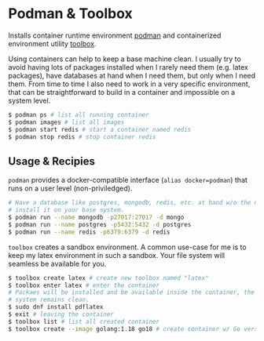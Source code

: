 
# Podman & Toolbox

Installs container runtime environment [podman](https://podman.io/) and
containerized environment utility [toolbox](https://containertoolbx.org/).

Using containers can help to keep a base machine clean. I usually try to avoid
having lots of packages installed when I rarely need them (e.g. latex
packages), have databases at hand when I need them, but only when I need them.
From time to time I also need to work in a very specific environment, that can
be straightforward to build in a container and impossible on a system level.

```sh
$ podman ps # list all running container
$ podman images # list all images
$ podman start redis # start a container named redis
$ podman stop redis # stop container redis
```

## Usage & Recipies

`podman` provides a docker-compatible interface (`alias docker=podman`) that
runs on a user level (non-priviledged).

```sh
# Have a database like postgres, mongodb, redis, etc. at hand w/o the need to
# install it on your base system.
$ podman run --name mongodb -p27017:27017 -d mongo
$ podman run --name postgres -p5432:5432 -d postgres
$ podman run --name redis -p6379:6379 -d redis
```

`toolbox` creates a sandbox environment. A common use-case for me is to keep
my latex environment in such a sandbox. Your file system will seamless be
available for you.

```sh
$ toolbox create latex # create new toolbox named "latex"
$ toolbox enter latex # enter the container
# Packaes will be installed and be available inside the container, the host
# system remains clean.
$ sudo dnf install pdflatex
$ exit # leaving the container
$ toolbox list # list all created container
$ toolbox create --image golang:1.18 go18 # create container w/ Go version 1.18
```
